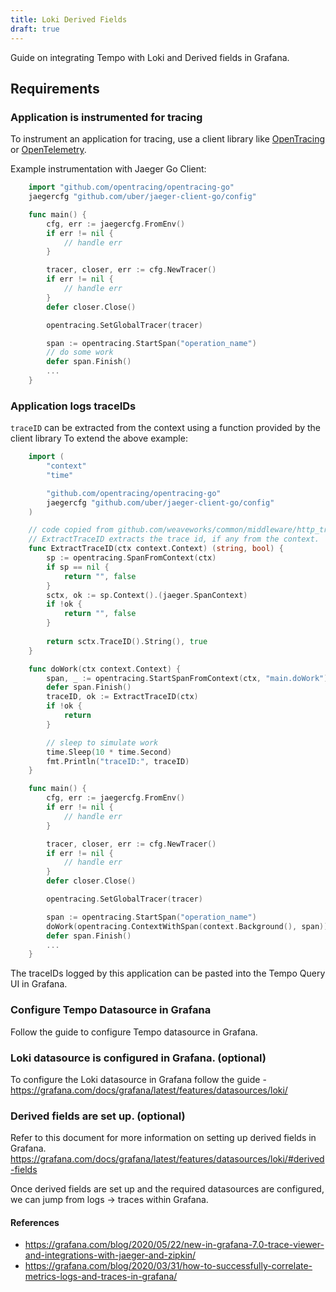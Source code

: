 ```yaml
---
title: Loki Derived Fields
draft: true
---
```


Guide on integrating Tempo with Loki and Derived fields in Grafana.

## Requirements
 
### Application is instrumented for tracing

To instrument an application for
tracing, use a client library like [OpenTracing](opentracing.io) or [OpenTelemetry](opentelemetry.io).

Example instrumentation with Jaeger Go Client:
```go
    import "github.com/opentracing/opentracing-go"
    jaegercfg "github.com/uber/jaeger-client-go/config"

    func main() {
        cfg, err := jaegercfg.FromEnv()
        if err != nil {
            // handle err
        }

        tracer, closer, err := cfg.NewTracer()
        if err != nil {
            // handle err
        }
    	defer closer.Close()

        opentracing.SetGlobalTracer(tracer)

        span := opentracing.StartSpan("operation_name")
        // do some work
        defer span.Finish()
        ...
    }
```

### Application logs traceIDs

`traceID` can be extracted from the context using a function provided by the client library
To extend the above example:

```go
    import (
        "context"
        "time"

        "github.com/opentracing/opentracing-go"
        jaegercfg "github.com/uber/jaeger-client-go/config"
    )

    // code copied from github.com/weaveworks/common/middleware/http_tracing.go
    // ExtractTraceID extracts the trace id, if any from the context.
    func ExtractTraceID(ctx context.Context) (string, bool) {
        sp := opentracing.SpanFromContext(ctx)
        if sp == nil {
            return "", false
        }
        sctx, ok := sp.Context().(jaeger.SpanContext)
        if !ok {
            return "", false
        }
    
        return sctx.TraceID().String(), true
    }

    func doWork(ctx context.Context) {
        span, _ := opentracing.StartSpanFromContext(ctx, "main.doWork")
        defer span.Finish()
        traceID, ok := ExtractTraceID(ctx)
        if !ok {
            return
        }

        // sleep to simulate work
        time.Sleep(10 * time.Second)
        fmt.Println("traceID:", traceID)
    }

    func main() {
        cfg, err := jaegercfg.FromEnv()
        if err != nil {
            // handle err
        }

        tracer, closer, err := cfg.NewTracer()
        if err != nil {
            // handle err
        }
    	defer closer.Close()

        opentracing.SetGlobalTracer(tracer)

        span := opentracing.StartSpan("operation_name")
        doWork(opentracing.ContextWithSpan(context.Background(), span))
        defer span.Finish()
        ...
    }
```

The traceIDs logged by this application can be pasted into the Tempo Query UI in Grafana.

### Configure Tempo Datasource in Grafana

Follow the guide to configure Tempo datasource in Grafana.

### Loki datasource is configured in Grafana. (optional)

To configure the Loki datasource in Grafana follow the guide - https://grafana.com/docs/grafana/latest/features/datasources/loki/

### Derived fields are set up. (optional)

Refer to this document for more information on setting up derived fields in Grafana.
https://grafana.com/docs/grafana/latest/features/datasources/loki/#derived-fields

Once derived fields are set up and the required datasources are configured,
we can jump from logs -> traces within Grafana.

#### References

- https://grafana.com/blog/2020/05/22/new-in-grafana-7.0-trace-viewer-and-integrations-with-jaeger-and-zipkin/
- https://grafana.com/blog/2020/03/31/how-to-successfully-correlate-metrics-logs-and-traces-in-grafana/
